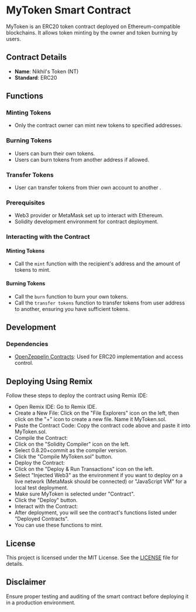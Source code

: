 
# MyToken Smart Contract

MyToken is an ERC20 token contract deployed on Ethereum-compatible blockchains. It allows token minting by the owner and token burning by users.

## Contract Details

- **Name**: Nikhil's Token (NT)
- **Standard**: ERC20

## Functions

### Minting Tokens

- Only the contract owner can mint new tokens to specified addresses.

### Burning Tokens

- Users can burn their own tokens.
- Users can burn tokens from another address if allowed.

### Transfer Tokens 
 - User can transfer tokens from thier own account to another .
   
### Prerequisites

- Web3 provider or MetaMask set up to interact with Ethereum.
- Solidity development environment for contract deployment.

### Interacting with the Contract

#### Minting Tokens

- Call the `mint` function with the recipient's address and the amount of tokens to mint.

#### Burning Tokens

- Call the `burn` function to burn your own tokens.
- Call the `transfer tokens` function to transfer tokens from user address to another, ensuring you have sufficient tokens.

## Development

### Dependencies

- [OpenZeppelin Contracts](https://github.com/OpenZeppelin/openzeppelin-contracts): Used for ERC20 implementation and access control.

## Deploying Using Remix

Follow these steps to deploy the contract using Remix IDE:

- Open Remix IDE: Go to Remix IDE.
- Create a New File: Click on the "File Explorers" icon on the left, then click on the "+" icon to create a new file. Name it MyToken.sol.
- Paste the Contract Code: Copy the contract code above and paste it into MyToken.sol.
- Compile the Contract:
- Click on the "Solidity Compiler" icon on the left.
- Select 0.8.20+commit as the compiler version.
- Click the "Compile MyToken.sol" button.
- Deploy the Contract:
- Click on the "Deploy & Run Transactions" icon on the left.
- Select "Injected Web3" as the environment if you want to deploy on a live network (MetaMask should be connected) or "JavaScript VM" for a local test deployment.
- Make sure MyToken is selected under "Contract".
- Click the "Deploy" button.
- Interact with the Contract:
- After deployment, you will see the contract's functions listed under "Deployed Contracts".
- You can use these functions to mint.
  
## License

This project is licensed under the MIT License. See the [LICENSE](./LICENSE) file for details.

## Disclaimer

Ensure proper testing and auditing of the smart contract before deploying it in a production environment.

